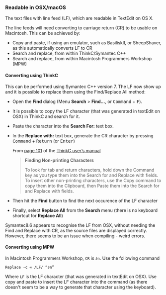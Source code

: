 ### Readable in OSX/macOS

The text files with line feed (LF), which are readable in TextEdit on OS X.

The line feeds will need converting to carriage return (CR) to be usable on Macintosh. This can be achieved by:

- Copy and paste, if using an emulator, such as BasiliskII, or SheepShaver, as this automatically converts LF to CR
- Search and replace, from within ThinkC/Symantec C++
- Search and replace, from within Macintosh Programmers Workshop (MPW)

#### Converting using ThinkC

This can be performed using Symantec C++ version 7. The LF now show up and it is possible to replace them using the Find/Replace All method: 

- Open the **Find** dialog (Menu **Search** > **Find...**, or <kbd>Command</kbd> + <kbd>F</kbd>).
- It is possible to copy the LF character (that was generated in textEdit on OSX) in ThinkC and search for it.
- Paste the character into the **Search For:** text box.
- In the **Replace with:** text box, generate the CR character by pressing <kbd>Command</kbd> + <kbd>Return</kbd> (or <kbd>Enter</kbd>)

  From [page 101](https://archive.org/details/THINKCUsersManual1989/page/n113/mode/2up) of the [ThinkC user’s manual](https://archive.org/details/THINKCUsersManual1989)

   > **Finding Non-printing Characters**
   >
   > To look for tab and return characters, hold down the Command key as you type them into the Search for and Replace with fields. To insert other non-printing characters, use the Copy command to copy them into the Clipboard, then Paste them into the Search for and Replace with fields. 

- Then hit the **Find** button to find the next occurence of the LF character
- Finally, select **Replace All** from the **Search** menu (there is no keyboard shortcut for **Replace All**)

Symantec8.6 appears to recognise the LF from OSX, without needing the Find and Replace with CR, as the source files are displayed correctly. However, there seems to be an issue when compiling - weird errors.

#### Converting using MPW

In Macintosh Programmers Workshop, `CR` is `∂n`. Use the following command

```none
Replace -c ∞ /LF/ “∂n”
```
Where `LF` is the LF character (that was generated in textEdit on OSX). Use copy and paste to insert the LF character into the command (as there doesn't seem to be a way to generate that character using the keyboard). 
